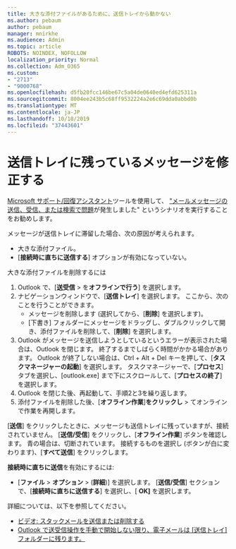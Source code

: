 ```yaml
---
title: 大きな添付ファイルがあるために、送信トレイから動かない
ms.author: pebaum
author: pebaum
manager: mnirkhe
ms.audience: Admin
ms.topic: article
ROBOTS: NOINDEX, NOFOLLOW
localization_priority: Normal
ms.collection: Adm_O365
ms.custom:
- "2713"
- "9000768"
ms.openlocfilehash: d5fb20fcc146be67c5a04de0640ed4efd625311a
ms.sourcegitcommit: 8004ee243b5c68ff9532224a2e6c69dda0abbd0b
ms.translationtype: MT
ms.contentlocale: ja-JP
ms.lasthandoff: 10/10/2019
ms.locfileid: "37443601"
---
```

# <a name="fix-messages-that-are-stuck-in-the-outbox"></a>送信トレイに残っているメッセージを修正する

[Microsoft サポート/回復アシスタント](https://diagnostics.office.com/#/)ツールを使用して、 ["メールメッセージの送信、受信、または検索で問題](https://aka.ms/SaRA-OutlookSendReceive)が発生しました" というシナリオを実行することをお勧めします。

メッセージが送信トレイに滞留した場合、次の原因が考えられます。
- 大きな添付ファイル。
- [**接続時に直ちに送信する**] オプションが有効になっていない。

大きな添付ファイルを削除するには 

1. Outlook で、[**送受信** > を**オフラインで行う**] を選択します。 
2. ナビゲーションウィンドウで、[**送信トレイ**] を選択します。 ここから、次のことを行うことができます。 
    - メッセージを削除します (選択してから、[**削除**] を選択します)。
    - [下書き] フォルダーにメッセージをドラッグし、ダブルクリックして開き、添付ファイルを削除して、[**削除**] を選択します。
3. Outlook がメッセージを送信しようとしているというエラーが表示された場合は、Outlook を閉じます。 終了するまでしばらく時間がかかる場合があります。 Outlook が終了しない場合は、Ctrl + Alt + Del キーを押して、[**タスクマネージャーの起動**] を選択します。 タスクマネージャーで、[**プロセス**] タブを選択し、[outlook.exe] まで下にスクロールして、[**プロセスの終了**] を選択します。
4. Outlook を閉じた後、再起動して、手順2と3を繰り返します。 
5. 添付ファイルを削除した後、[**オフライン作業**]**をクリックし** > てオンラインで作業を再開します。 

[**送信**] をクリックしたときに、メッセージも送信トレイに残っていますが、接続されていません。 [**送信/受信**] をクリックし、[**オフライン作業**] ボタンを確認します。 青の場合は、切断されています。 接続するものを選択し (ボタンが白に変わります)、[**すべて送信**] をクリックします。
 
**接続時に直ちに送信**を有効にするには:
 
- [**ファイル** > **オプション** >  (**詳細**)] を選択します。
[**送信/受信**] セクションで、[**接続時に直ちに送信する**] を選択し、[ **OK]** を選択します。
 
詳細については、以下を参照してください。
- [ビデオ: スタックメールを送信または削除する](https://support.office.com/article/Video-Send-or-delete-an-email-stuck-in-your-outbox-26d5d34a-4e5f-444a-a9e8-44db04a94dec) 
- [Outlook で送受信操作を手動で開始しない限り、電子メールは [送信トレイ] フォルダーに残ります。](https://support.microsoft.com/help/2797572/email-stays-in-the-outbox-folder-until-you-manually-initiate-a-send-re)
